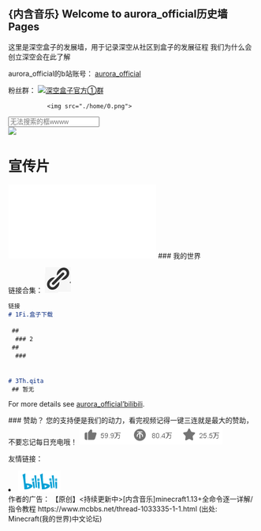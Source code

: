 ## {内含音乐} Welcome to aurora_official历史墙 Pages
<style type="text/css">
  body{
  background-image: url(./home/background.png);
  background-size: 100% 99%;
  }
  </style>
</head>
这里是深空盒子的发展墙，用于记录深空从社区到盒子的发展征程
我们为什么会创立深空会在此了解

aurora_official的b站账号： [aurora_official](https://space.bilibili.com/) 

粉丝群：
 <a href=" http://qun.qq.com/#jointhegroup/gid/709490473" target="_blank"><img title="深空盒子官方①群" border="0" alt="深空盒子官方①群" src=" http://cgi.qun.qq.com/gscgi/s1/gp.do?gid=709490473" /></a> 


               <img src="./home/0.png">

<div class="clearfix g-search search-container">
  <input type="text" placeholder="无法搜索的框wwww">
  <span class="icon search-btn">
  </span>
</div>

<img src="./home/.jpg">


# 宣传片
<iframe src="//player.bilibili.com/player.html?aid=712802738&bvid=BV1fD4y1Q7NA&cid=256284881&page=1" scrolling="no" border="0" frameborder="no" framespacing="0" allowfullscreen="true"> </iframe>
### 我的世界

链接合集：
<img src="./home/2.png">
```markdown
链接
# 1Fi.盒子下载

 ## 
  ### 2
 ## 
  ### 
  

# 3Th.qita
 ## 暂无
```

For more details see [aurora_official’bilibili](https://space.bilibili.com/).

<span class="h-f-btn h-follow">
  <i class="关注">
  </i>
        </span>
### 赞助？
您的支持便是我们的动力，看完视频记得一键三连就是最大的赞助，不要忘记每日充电哦！
<img src="./home/3.png">


友情链接：

<li class="downloads"><a href="https://bilibili.com">
  <img src="./home/4.png">
  </a>

</li>
作者的广告：
【原创】<持续更新中>[内含音乐]minecraft1.13+全命令逐一详解/指令教程
https://www.mcbbs.net/thread-1033335-1-1.html
(出处: Minecraft(我的世界)中文论坛)
